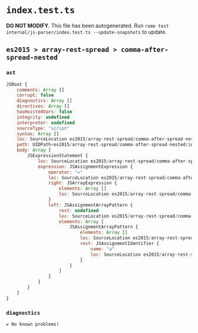 # `index.test.ts`

**DO NOT MODIFY**. This file has been autogenerated. Run `rome test internal/js-parser/index.test.ts --update-snapshots` to update.

## `es2015 > array-rest-spread > comma-after-spread-nested`

### `ast`

```javascript
JSRoot {
	comments: Array []
	corrupt: false
	diagnostics: Array []
	directives: Array []
	hasHoistedVars: false
	integrity: undefined
	interpreter: undefined
	sourceType: "script"
	syntax: Array []
	loc: SourceLocation es2015/array-rest-spread/comma-after-spread-nested/input.js 1:0-1:15
	path: UIDPath<es2015/array-rest-spread/comma-after-spread-nested/input.js>
	body: Array [
		JSExpressionStatement {
			loc: SourceLocation es2015/array-rest-spread/comma-after-spread-nested/input.js 1:0-1:15
			expression: JSAssignmentExpression {
				operator: "="
				loc: SourceLocation es2015/array-rest-spread/comma-after-spread-nested/input.js 1:0-1:14
				right: JSArrayExpression {
					elements: Array []
					loc: SourceLocation es2015/array-rest-spread/comma-after-spread-nested/input.js 1:12-1:14
				}
				left: JSAssignmentArrayPattern {
					rest: undefined
					loc: SourceLocation es2015/array-rest-spread/comma-after-spread-nested/input.js 1:0-1:9
					elements: Array [
						JSAssignmentArrayPattern {
							elements: Array []
							loc: SourceLocation es2015/array-rest-spread/comma-after-spread-nested/input.js 1:1-1:8
							rest: JSAssignmentIdentifier {
								name: "a"
								loc: SourceLocation es2015/array-rest-spread/comma-after-spread-nested/input.js 1:5-1:6 (a)
							}
						}
					]
				}
			}
		}
	]
}
```

### `diagnostics`

```
✔ No known problems!

```
